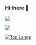 ### Hi there 👋
![](https://visitor-badge.glitch.me/badge?page_id=mathliker.readme)


![](https://github-readme-stats.vercel.app/api?username=mathliker&show_icons=true&count_private=true&hide=prs&theme=dracula)

[![Top Langs](https://github-readme-stats.vercel.app/api/top-langs/?username=mathliker&layout=compact)](https://github.com/mathliker/github-readme-stats)
<!--
**seenbest/seenbest** is a ✨ _special_ ✨ repository because its `README.md` (this file) appears on your GitHub profile.

Here are some ideas to get you started:

- 🔭 I’m currently working on ...
- 🌱 I’m currently learning ...
- 👯 I’m looking to collaborate on ...
- 🤔 I’m looking for help with ...
- 💬 Ask me about ...
- 📫 How to reach me: ...
- 😄 Pronouns: ...
- ⚡ Fun fact: ...
-->
